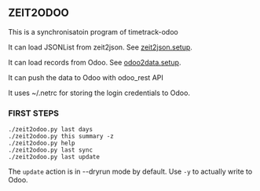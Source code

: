 ## ZEIT2ODOO

This is a synchronisatoin program of timetrack-odoo

It can load JSONList from zeit2json. See [zeit2json.setup](zeit2json.setup.md).

It can load records from Odoo. See [odoo2data.setup](odoo2data.setup.md).

It can push the data to Odoo with odoo_rest API

It uses ~/.netrc for storing the login credentials to Odoo.

### FIRST STEPS

    ./zeit2odoo.py last days
    ./zeit2odoo.py this summary -z
    ./zeit2odoo.py help
    ./zeit2odoo.py last sync
    ./zeit2odoo.py last update

The `update` action is in --dryrun mode by default. Use `-y` to actually write to Odoo.


